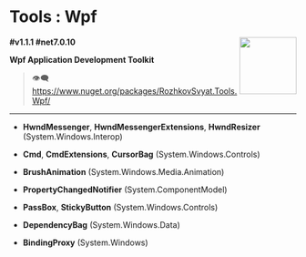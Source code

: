 # Tools : Wpf

<img align="right" width="100" height="100" src="https://github.com/rozhkovsvyat/Tools.RecipeFactory/assets/71471748/ba1a969f-e54f-46d5-8f7f-70aa6434e063">

**#v1.1.1 #net7.0.10**

**Wpf Application Development Toolkit**

> :eye_speech_bubble: https://www.nuget.org/packages/RozhkovSvyat.Tools.Wpf/

---

* **HwndMessenger**, **HwndMessengerExtensions**, **HwndResizer** (System.Windows.Interop)

* **Cmd**, **CmdExtensions**, **CursorBag** (System.Windows.Controls)
  
* **BrushAnimation** (System.Windows.Media.Animation)
  
* **PropertyChangedNotifier** (System.ComponentModel)

* **PassBox**, **StickyButton** (System.Windows.Controls)
  
* **DependencyBag** (System.Windows.Data)
  
* **BindingProxy** (System.Windows)
